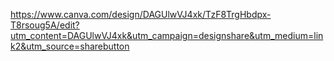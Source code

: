 https://www.canva.com/design/DAGUlwVJ4xk/TzF8TrgHbdpx-T8rsoug5A/edit?utm_content=DAGUlwVJ4xk&utm_campaign=designshare&utm_medium=link2&utm_source=sharebutton
